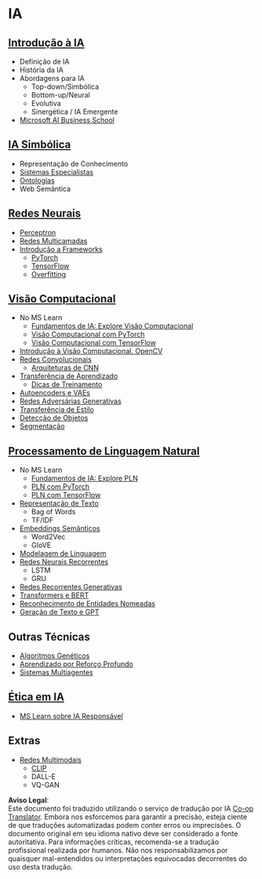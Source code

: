 <!--
CO_OP_TRANSLATOR_METADATA:
{
  "original_hash": "f2f88dbd2debd38e26149b27b1fd272d",
  "translation_date": "2025-08-26T11:24:04+00:00",
  "source_file": "etc/Mindmap.md",
  "language_code": "br"
}
-->
# IA

## [Introdução à IA](https://github.com/microsoft/AI-For-Beginners/blob/main/lessons/1-Intro/README.md)
 - Definição de IA
 - História da IA
 - Abordagens para IA
     - Top-down/Simbólica
     - Bottom-up/Neural
     - Evolutiva
     - Sinergética / IA Emergente
 - [Microsoft AI Business School](https://www.microsoft.com/ai/ai-business-school/?WT.mc_id=academic-77998-cacaste)

## [IA Simbólica](https://github.com/microsoft/AI-For-Beginners/blob/main/lessons/2-Symbolic/README.md)
 - Representação de Conhecimento
 - [Sistemas Especialistas](https://github.com/microsoft/AI-For-Beginners/blob/main/lessons/2-Symbolic/Animals.ipynb)
 - [Ontologias](https://github.com/microsoft/AI-For-Beginners/blob/main/lessons/2-Symbolic/FamilyOntology.ipynb)
 - Web Semântica

## [Redes Neurais](https://github.com/microsoft/AI-For-Beginners/blob/main/lessons/3-NeuralNetworks/README.md)
 - [Perceptron](https://github.com/microsoft/AI-For-Beginners/blob/main/lessons/3-NeuralNetworks/03-Perceptron/README.md)
 - [Redes Multicamadas](https://github.com/microsoft/AI-For-Beginners/blob/main/lessons/3-NeuralNetworks/04-OwnFramework/README.md)
 - [Introdução a Frameworks](https://github.com/microsoft/AI-For-Beginners/blob/main/lessons/3-NeuralNetworks/05-Frameworks/README.md)
   - [PyTorch](https://github.com/microsoft/AI-For-Beginners/blob/main/lessons/3-NeuralNetworks/05-Frameworks/IntroPyTorch.ipynb)
   - [TensorFlow](https://github.com/microsoft/AI-For-Beginners/blob/main/lessons/3-NeuralNetworks/05-Frameworks/IntroKerasTF.md)
   - [Overfitting](https://github.com/microsoft/AI-For-Beginners/blob/main/lessons/3-NeuralNetworks/05-Frameworks/Overfitting.md)

## [Visão Computacional](https://github.com/microsoft/AI-For-Beginners/blob/main/lessons/4-ComputerVision/README.md)
 - No MS Learn
    - [Fundamentos de IA: Explore Visão Computacional](https://docs.microsoft.com/learn/paths/explore-computer-vision-microsoft-azure/?WT.mc_id=academic-77998-cacaste)
    - [Visão Computacional com PyTorch](https://docs.microsoft.com/learn/modules/intro-computer-vision-pytorch/?WT.mc_id=academic-77998-cacaste)
    - [Visão Computacional com TensorFlow](https://docs.microsoft.com/learn/modules/intro-computer-vision-TensorFlow/?WT.mc_id=academic-77998-cacaste)
 - [Introdução à Visão Computacional. OpenCV](https://github.com/microsoft/AI-For-Beginners/blob/main/lessons/4-ComputerVision/06-IntroCV/README.md)
 - [Redes Convolucionais](https://github.com/microsoft/AI-For-Beginners/blob/main/lessons/4-ComputerVision/07-ConvNets/README.md)
   - [Arquiteturas de CNN](https://github.com/microsoft/AI-For-Beginners/blob/main/lessons/4-ComputerVision/07-ConvNets/CNN_Architectures.md)
 - [Transferência de Aprendizado](https://github.com/microsoft/AI-For-Beginners/blob/main/lessons/4-ComputerVision/08-TransferLearning/README.md)
   - [Dicas de Treinamento](https://github.com/microsoft/AI-For-Beginners/blob/main/lessons/4-ComputerVision/08-TransferLearning/TrainingTricks.md)
 - [Autoencoders e VAEs](https://github.com/microsoft/AI-For-Beginners/blob/main/lessons/4-ComputerVision/09-Autoencoders/README.md)
 - [Redes Adversárias Generativas](https://github.com/microsoft/AI-For-Beginners/blob/main/lessons/4-ComputerVision/10-GANs/README.md)
 - [Transferência de Estilo](https://github.com/microsoft/AI-For-Beginners/blob/main/lessons/4-ComputerVision/10-GANs/StyleTransfer.ipynb)
 - [Detecção de Objetos](https://github.com/microsoft/AI-For-Beginners/blob/main/lessons/4-ComputerVision/11-ObjectDetection/README.md)
 - [Segmentação](https://github.com/microsoft/AI-For-Beginners/blob/main/lessons/4-ComputerVision/12-Segmentation/README.md)
 
## [Processamento de Linguagem Natural](https://github.com/microsoft/AI-For-Beginners/blob/main/lessons/5-NLP/README.md)
 - No MS Learn
    - [Fundamentos de IA: Explore PLN](https://docs.microsoft.com/learn/paths/explore-natural-language-processing/?WT.mc_id=academic-77998-cacaste)
    - [PLN com PyTorch](https://docs.microsoft.com/learn/modules/intro-natural-language-processing-pytorch/?WT.mc_id=academic-77998-cacaste)
    - [PLN com TensorFlow](https://docs.microsoft.com/learn/modules/intro-natural-language-processing-TensorFlow/?WT.mc_id=academic-77998-cacaste)
 - [Representação de Texto](https://github.com/microsoft/AI-For-Beginners/blob/main/lessons/5-NLP/13-TextRep/README.md)
    - Bag of Words
    - TF/IDF
 - [Embeddings Semânticos](https://github.com/microsoft/AI-For-Beginners/blob/main/lessons/5-NLP/14-Embeddings/README.md)
    - Word2Vec
    - GloVE
 - [Modelagem de Linguagem](https://github.com/microsoft/AI-For-Beginners/blob/main/lessons/5-NLP/15-LanguageModeling)
 - [Redes Neurais Recorrentes](https://github.com/microsoft/AI-For-Beginners/blob/main/lessons/5-NLP/16-RNN/README.md)
     - LSTM
     - GRU
 - [Redes Recorrentes Generativas](https://github.com/microsoft/AI-For-Beginners/blob/main/lessons/5-NLP/17-GenerativeNetworks/README.md)
 - [Transformers e BERT](https://github.com/microsoft/AI-For-Beginners/blob/main/lessons/5-NLP/18-Transformers/README.md)
 - [Reconhecimento de Entidades Nomeadas](https://github.com/microsoft/AI-For-Beginners/blob/main/lessons/5-NLP/19-NER/README.md)
 - [Geração de Texto e GPT](https://github.com/microsoft/AI-For-Beginners/blob/main/lessons/5-NLP/20-LanguageModels/README.md)

## Outras Técnicas
 - [Algoritmos Genéticos](https://github.com/microsoft/AI-For-Beginners/blob/main/lessons/6-Other/21-GeneticAlgorithms/README.md)
 - [Aprendizado por Reforço Profundo](https://github.com/microsoft/AI-For-Beginners/blob/main/lessons/6-Other/22-DeepRL/README.md)
 - [Sistemas Multiagentes](https://github.com/microsoft/AI-For-Beginners/blob/main/lessons/6-Other/23-MultiagentSystems/README.md)

## [Ética em IA](https://github.com/microsoft/AI-For-Beginners/blob/main/lessons/7-Ethics/README.md)
 - [MS Learn sobre IA Responsável](https://docs.microsoft.com/learn/paths/responsible-ai-business-principles/?WT.mc_id=academic-77998-cacaste)

## Extras
 - [Redes Multimodais](https://github.com/microsoft/AI-For-Beginners/blob/main/lessons/X-Extras/X1-MultiModal/README.md)
   - [CLIP](https://github.com/microsoft/AI-For-Beginners/blob/main/lessons/X-Extras/X1-MultiModal/Clip.ipynb)
   - DALL-E
   - VQ-GAN

**Aviso Legal**:  
Este documento foi traduzido utilizando o serviço de tradução por IA [Co-op Translator](https://github.com/Azure/co-op-translator). Embora nos esforcemos para garantir a precisão, esteja ciente de que traduções automatizadas podem conter erros ou imprecisões. O documento original em seu idioma nativo deve ser considerado a fonte autoritativa. Para informações críticas, recomenda-se a tradução profissional realizada por humanos. Não nos responsabilizamos por quaisquer mal-entendidos ou interpretações equivocadas decorrentes do uso desta tradução.